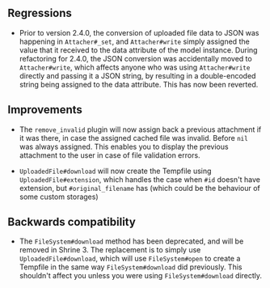 ## Regressions

* Prior to version 2.4.0, the conversion of uploaded file data to JSON was
  happening in `Attacher#_set`, and `Attacher#write` simply assigned the value
  that it received to the data attribute of the model instance. During
  refactoring for 2.4.0, the JSON conversion was accidentally moved to
  `Attacher#write`, which affects anyone who was using `Attacher#write`
  directly and passing it a JSON string, by resulting in a double-encoded
  string being assigned to the data attribute. This has now been reverted.

## Improvements

* The `remove_invalid` plugin will now assign back a previous attachment if it
  was there, in case the assigned cached file was invalid. Before `nil` was
  always assigned. This enables you to display the previous attachment to the
  user in case of file validation errors.

* `UploadedFile#download` will now create the Tempfile using
  `UploadedFile#extension`, which handles the case when `#id` doesn't have
  extension, but `#original_filename` has (which could be the behaviour of
  some custom storages)

## Backwards compatibility

* The `FileSystem#download` method has been deprecated, and will be removed in
  Shrine 3. The replacement is to simply use `UploadedFile#download`, which will
  use `FileSystem#open` to create a Tempfile in the same way
  `FileSystem#download` did previously. This shouldn't affect you unless you
  were using `FileSystem#download` directly.
